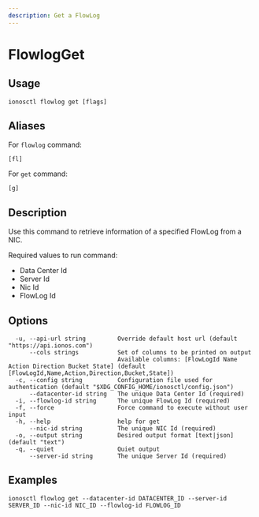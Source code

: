 ```yaml
---
description: Get a FlowLog
---
```


# FlowlogGet

## Usage

```text
ionosctl flowlog get [flags]
```

## Aliases

For `flowlog` command:

```text
[fl]
```

For `get` command:

```text
[g]
```

## Description

Use this command to retrieve information of a specified FlowLog from a NIC.

Required values to run command:

* Data Center Id
* Server Id
* Nic Id
* FlowLog Id

## Options

```text
  -u, --api-url string         Override default host url (default "https://api.ionos.com")
      --cols strings           Set of columns to be printed on output 
                               Available columns: [FlowLogId Name Action Direction Bucket State] (default [FlowLogId,Name,Action,Direction,Bucket,State])
  -c, --config string          Configuration file used for authentication (default "$XDG_CONFIG_HOME/ionosctl/config.json")
      --datacenter-id string   The unique Data Center Id (required)
  -i, --flowlog-id string      The unique FlowLog Id (required)
  -f, --force                  Force command to execute without user input
  -h, --help                   help for get
      --nic-id string          The unique NIC Id (required)
  -o, --output string          Desired output format [text|json] (default "text")
  -q, --quiet                  Quiet output
      --server-id string       The unique Server Id (required)
```

## Examples

```text
ionosctl flowlog get --datacenter-id DATACENTER_ID --server-id SERVER_ID --nic-id NIC_ID --flowlog-id FLOWLOG_ID
```

